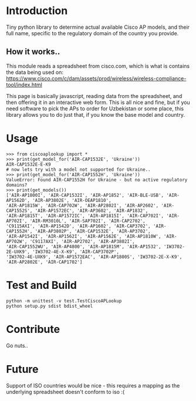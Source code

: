 # Introduction 
Tiny python library to determine actual available Cisco AP models, and their full name, specific to the regulatory 
domain of the country you provide.
## How it works..
This module reads a spreadsheet from cisco.com, which is what is contains the data being used on:
https://www.cisco.com/c/dam/assets/prod/wireless/wireless-compliance-tool/index.html

This page is basically javascript, reading data from the spreadsheet, and then offering it in an interactive web form.
This is all nice and fine, but if you need software to pick the APs to order for Uzbekistan or some place, this library 
allows you to do just that, if you know the base model and country.

# Usage

```
>>> from ciscoaplookup import *
>>> print(get_model_for('AIR-CAP1532E', 'Ukraine'))
AIR-CAP1532E-E-K9
# now lets try with a model not supported for Ukraine..
>>> print(get_model_for('AIR-CAP1552H', 'Ukraine'))
ValueError: Found AIR-CAP1552H for Ukraine - but no active regulatory domains?
>>> print(get_models())
['AIR-AP1800I', 'AIR-CAP1532I', 'AIR-AP1852', 'AIR-BLE-USB', 'AIR-AP1562D', 'AIR-AP3802E', 'AIR-OEAP1810', 
'AIR-AP1815W', 'AIR-CAP702W', 'AIR-AP2802I', 'AIR-AP2602', 'AIR-CAP1552S', 'AIR-AP1572EC', 'AIR-AP3602', 'AIR-AP1832', 
'AIR-AP1815T', 'AIR-AP1572IC', 'AIR-AP1815I', 'AIR-CAP702I', 'AIR-AP702I', 'AIR-RM3010L', 'AIR-SAP702I', 'AIR-CAP2702', 
'C9115AXI', 'AIR-AP1542D', 'AIR-AP1602', 'AIR-CAP3702', 'AIR-CAP1552H', 'AIR-AP3802P', 'AIR-CAP1532E', 'AIR-AP3702', 
'AIR-AP1542I', 'AIR-AP1562I', 'AIR-AP1562E', 'AIR-AP1810W', 'AIR-AP702W', 'C9117AXI', 'AIR-AP2702', 'AIR-AP3802I', 
'AIR-CAP1552WU', 'AIR-AP4800', 'AIR-AP1815M', 'AIR-AP1532', 'IW3702-2E-UXK9', 'IW3702-4E-X-K9', 'AIR-CAP3702P', 
'IW3702-4E-UXK9', 'AIR-AP1572EAC', 'AIR-AP1800S', 'IW3702-2E-X-K9', 'AIR-AP2802E', 'AIR-CAP1702']

```


# Test and Build
```
python -m unittest -v test.TestCiscoAPLookup
python setup.py sdist bdist_wheel
```
    
# Contribute
Go nuts..

# Future
Support of ISO countries would be nice - this requires a mapping as the underlying spreadsheet 
doesn't conform to iso :(
